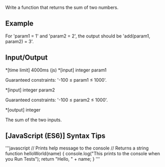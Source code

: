 Write a function that returns the sum of two numbers.

## Example

For 'param1 = 1' and 'param2 = 2', the output should be
'add(param1, param2) = 3'.

## Input/Output

*[time limit] 4000ms (js)
*[input] integer param1

  Guaranteed constraints:
  '-100 ≤ param1 ≤ 1000'.

*[input] integer param2

  Guaranteed constraints:
  '-100 ≤ param2 ≤ 1000'.

*[output] integer

  The sum of the two inputs.

## [JavaScript (ES6)] Syntax Tips

'''javascript
// Prints help message to the console
// Returns a string
function helloWorld(name) {
    console.log("This prints to the console when you Run Tests");
    return "Hello, " + name;
}
'''